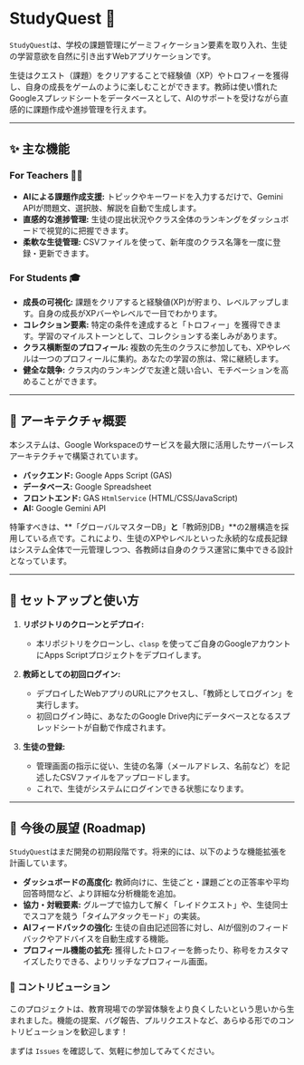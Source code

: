 # StudyQuest 🚀

`StudyQuest`は、学校の課題管理にゲーミフィケーション要素を取り入れ、生徒の学習意欲を自然に引き出すWebアプリケーションです。

生徒はクエスト（課題）をクリアすることで経験値（XP）やトロフィーを獲得し、自身の成長をゲームのように楽しむことができます。教師は使い慣れたGoogleスプレッドシートをデータベースとして、AIのサポートを受けながら直感的に課題作成や進捗管理を行えます。

---

## ✨ 主な機能

### For Teachers 👨‍🏫
* **AIによる課題作成支援:** トピックやキーワードを入力するだけで、Gemini APIが問題文、選択肢、解説を自動で生成します。
* **直感的な進捗管理:** 生徒の提出状況やクラス全体のランキングをダッシュボードで視覚的に把握できます。
* **柔軟な生徒管理:** CSVファイルを使って、新年度のクラス名簿を一度に登録・更新できます。

### For Students 🎓
* **成長の可視化:** 課題をクリアすると経験値(XP)が貯まり、レベルアップします。自身の成長がXPバーやレベルで一目でわかります。
* **コレクション要素:** 特定の条件を達成すると「トロフィー」を獲得できます。学習のマイルストーンとして、コレクションする楽しみがあります。
* **クラス横断型のプロフィール:** 複数の先生のクラスに参加しても、XPやレベルは一つのプロフィールに集約。あなたの学習の旅は、常に継続します。
* **健全な競争:** クラス内のランキングで友達と競い合い、モチベーションを高めることができます。

---

## 🔧 アーキテクチャ概要

本システムは、Google Workspaceのサービスを最大限に活用したサーバーレスアーキテクチャで構築されています。

* **バックエンド:** Google Apps Script (GAS)
* **データベース:** Google Spreadsheet
* **フロントエンド:** GAS `HtmlService` (HTML/CSS/JavaScript)
* **AI:** Google Gemini API

特筆すべきは、**「グローバルマスターDB」**と**「教師別DB」**の2層構造を採用している点です。これにより、生徒のXPやレベルといった永続的な成長記録はシステム全体で一元管理しつつ、各教師は自身のクラス運営に集中できる設計となっています。

---

## 🚀 セットアップと使い方

1.  **リポジトリのクローンとデプロイ:**
    * 本リポジトリをクローンし、`clasp` を使ってご自身のGoogleアカウントにApps Scriptプロジェクトをデプロイします。

2.  **教師としての初回ログイン:**
    * デプロイしたWebアプリのURLにアクセスし、「教師としてログイン」を実行します。
    * 初回ログイン時に、あなたのGoogle Drive内にデータベースとなるスプレッドシートが自動で作成されます。

3.  **生徒の登録:**
    * 管理画面の指示に従い、生徒の名簿（メールアドレス、名前など）を記述したCSVファイルをアップロードします。
    * これで、生徒がシステムにログインできる状態になります。

---

## 🚧 今後の展望 (Roadmap)

`StudyQuest`はまだ開発の初期段階です。将来的には、以下のような機能拡張を計画しています。

* **ダッシュボードの高度化:** 教師向けに、生徒ごと・課題ごとの正答率や平均回答時間など、より詳細な分析機能を追加。
* **協力・対戦要素:** グループで協力して解く「レイドクエスト」や、生徒同士でスコアを競う「タイムアタックモード」の実装。
* **AIフィードバックの強化:** 生徒の自由記述回答に対し、AIが個別のフィードバックやアドバイスを自動生成する機能。
* **プロフィール機能の拡充:** 獲得したトロフィーを飾ったり、称号をカスタマイズしたりできる、よりリッチなプロフィール画面。

### 🤝 コントリビューション

このプロジェクトは、教育現場での学習体験をより良くしたいという思いから生まれました。機能の提案、バグ報告、プルリクエストなど、あらゆる形でのコントリビューションを歓迎します！

まずは `Issues` を確認して、気軽に参加してみてください。
